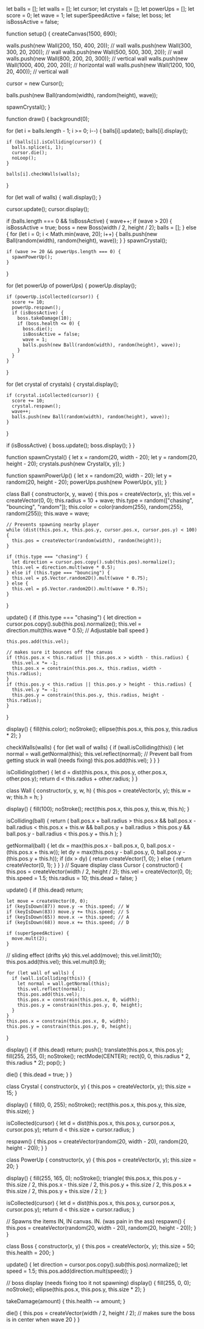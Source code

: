 let balls = [];
let walls = [];
let cursor;
let crystals = [];
let powerUps = [];
let score = 0;
let wave = 1;
let superSpeedActive = false;
let boss;
let isBossActive = false;


function setup() {
  createCanvas(1500, 690);

  walls.push(new Wall(200, 150, 400, 20)); //  wall
  walls.push(new Wall(300, 300, 20, 200)); //  wall
  walls.push(new Wall(500, 500, 300, 20)); //  wall
  walls.push(new Wall(800, 200, 20, 300)); //  vertical wall
  walls.push(new Wall(1000, 400, 200, 20)); //  horizontal wall
  walls.push(new Wall(1200, 100, 20, 400)); // vertical wall

  cursor = new Cursor();

  balls.push(new Ball(random(width), random(height), wave));

  spawnCrystal();
}

function draw() {
  background(0);

  for (let i = balls.length - 1; i >= 0; i--) {
    balls[i].update();
    balls[i].display();

    if (balls[i].isColliding(cursor)) {
      balls.splice(i, 1);  
      cursor.die();  
      noLoop();
    }

    balls[i].checkWalls(walls);
  }

  for (let wall of walls) {
    wall.display();
  }

  cursor.update();
  cursor.display();

  if (balls.length === 0 && !isBossActive) {
    wave++;
    if (wave > 20) {
      isBossActive = true;
      boss = new Boss(width / 2, height / 2);
      balls = [];
    } else {
      for (let i = 0; i < Math.min(wave, 20); i++) {
        balls.push(new Ball(random(width), random(height), wave));
      }
    }
    spawnCrystal();

    if (wave >= 20 && powerUps.length === 0) {
      spawnPowerUp();
    }
  }

  for (let powerUp of powerUps) {
    powerUp.display();

    if (powerUp.isCollected(cursor)) {
      score += 10;
      powerUp.respawn();
      if (isBossActive) {
        boss.takeDamage(10);
        if (boss.health <= 0) {
          boss.die();
          isBossActive = false;
          wave = 1;
          balls.push(new Ball(random(width), random(height), wave));
        }
      }
    }
  }

  for (let crystal of crystals) {
    crystal.display();

    if (crystal.isCollected(cursor)) {
      score += 10; 
      crystal.respawn();
      wave++; 
      balls.push(new Ball(random(width), random(height), wave));
    }
  }

  if (isBossActive) {
    boss.update();
    boss.display();
  }
}

function spawnCrystal() {
  let x = random(20, width - 20);
  let y = random(20, height - 20);
  crystals.push(new Crystal(x, y));
}

function spawnPowerUp() {
  let x = random(20, width - 20);
  let y = random(20, height - 20);
  powerUps.push(new PowerUp(x, y));
}

class Ball {
  constructor(x, y, wave) {
    this.pos = createVector(x, y);
    this.vel = createVector(0, 0); 
    this.radius = 10 + wave; 
    this.type = random(["chasing", "bouncing", "random"]); 
    this.color = color(random(255), random(255), random(255));
    this.wave = wave;

    // Prevents spawning nearby player
    while (dist(this.pos.x, this.pos.y, cursor.pos.x, cursor.pos.y) < 100) {
      this.pos = createVector(random(width), random(height));
    }

    if (this.type === "chasing") {
      let direction = cursor.pos.copy().sub(this.pos).normalize();
      this.vel = direction.mult(wave * 0.5); 
    } else if (this.type === "bouncing") {
      this.vel = p5.Vector.random2D().mult(wave * 0.75);
    } else {
      this.vel = p5.Vector.random2D().mult(wave * 0.75);
    }
  }

  update() {
    if (this.type === "chasing") {
      let direction = cursor.pos.copy().sub(this.pos).normalize();
      this.vel = direction.mult(this.wave * 0.5); // Adjustable ball speed
    }

    this.pos.add(this.vel);

    // makes sure it bounces off the canvas
    if (this.pos.x < this.radius || this.pos.x > width - this.radius) {
      this.vel.x *= -1;
      this.pos.x = constrain(this.pos.x, this.radius, width - this.radius);
    }
    if (this.pos.y < this.radius || this.pos.y > height - this.radius) {
      this.vel.y *= -1;
      this.pos.y = constrain(this.pos.y, this.radius, height - this.radius);
    }
  }

  display() {
    fill(this.color);
    noStroke();
    ellipse(this.pos.x, this.pos.y, this.radius * 2);
  }

  checkWalls(walls) {
    for (let wall of walls) {
      if (wall.isColliding(this)) {
        let normal = wall.getNormal(this);
        this.vel.reflect(normal);
        // Prevent ball from getting stuck in wall (needs fixing)
        this.pos.add(this.vel);
      }
    }
  }

  isColliding(other) {
    let d = dist(this.pos.x, this.pos.y, other.pos.x, other.pos.y);
    return d < this.radius + other.radius;
  }
}

class Wall {
  constructor(x, y, w, h) {
    this.pos = createVector(x, y);
    this.w = w;
    this.h = h;
  }

  display() {
    fill(100);
    noStroke();
    rect(this.pos.x, this.pos.y, this.w, this.h);
  }

  isColliding(ball) {
    return (
      ball.pos.x + ball.radius > this.pos.x &&
      ball.pos.x - ball.radius < this.pos.x + this.w &&
      ball.pos.y + ball.radius > this.pos.y &&
      ball.pos.y - ball.radius < this.pos.y + this.h
    );
  }

  getNormal(ball) {
    let dx = max(this.pos.x - ball.pos.x, 0, ball.pos.x - (this.pos.x + this.w));
    let dy = max(this.pos.y - ball.pos.y, 0, ball.pos.y - (this.pos.y + this.h));
    if (dx > dy) {
      return createVector(1, 0);
    } else {
      return createVector(0, 1);
    }
  }
}
// Square display
class Cursor {
  constructor() {
    this.pos = createVector(width / 2, height / 2);
    this.vel = createVector(0, 0);
    this.speed = 1.5;
    this.radius = 10;
    this.dead = false;
  }

  update() {
    if (this.dead) return;

    let move = createVector(0, 0);
    if (keyIsDown(87)) move.y -= this.speed; // W
    if (keyIsDown(83)) move.y += this.speed; // S
    if (keyIsDown(65)) move.x -= this.speed; // A
    if (keyIsDown(68)) move.x += this.speed; // D

    if (superSpeedActive) {
      move.mult(2);
    }
// sliding effect (drifts yk)
    this.vel.add(move);
    this.vel.limit(10);  
    this.pos.add(this.vel);
    this.vel.mult(0.9);

    for (let wall of walls) {
      if (wall.isColliding(this)) {
        let normal = wall.getNormal(this);
        this.vel.reflect(normal);
        this.pos.add(this.vel);
        this.pos.x = constrain(this.pos.x, 0, width);
        this.pos.y = constrain(this.pos.y, 0, height);
      }
    }
    this.pos.x = constrain(this.pos.x, 0, width);
    this.pos.y = constrain(this.pos.y, 0, height);
  }

  display() {
    if (this.dead) return;
    push();
    translate(this.pos.x, this.pos.y);
    fill(255, 255, 0);
    noStroke();
    rectMode(CENTER);
    rect(0, 0, this.radius * 2, this.radius * 2);
    pop();
  }

  die() {
    this.dead = true;
  }
}

class Crystal {
  constructor(x, y) {
    this.pos = createVector(x, y);
    this.size = 15;
  }

  display() {
    fill(0, 0, 255);
    noStroke();
    rect(this.pos.x, this.pos.y, this.size, this.size);
  }

  isCollected(cursor) {
    let d = dist(this.pos.x, this.pos.y, cursor.pos.x, cursor.pos.y);
    return d < this.size + cursor.radius;
  }

  respawn() {
    this.pos = createVector(random(20, width - 20), random(20, height - 20));
  }
}

class PowerUp {
  constructor(x, y) {
    this.pos = createVector(x, y);
    this.size = 20;
  }

  display() {
    fill(255, 165, 0);
    noStroke();
    triangle(
      this.pos.x, this.pos.y - this.size / 2,
      this.pos.x - this.size / 2, this.pos.y + this.size / 2,
      this.pos.x + this.size / 2, this.pos.y + this.size / 2
    );
  }

  isCollected(cursor) {
    let d = dist(this.pos.x, this.pos.y, cursor.pos.x, cursor.pos.y);
    return d < this.size + cursor.radius;
  }

  // Spawns the items IN, IN canvas. IN. (was pain in the ass)
  respawn() {
    this.pos = createVector(random(20, width - 20), random(20, height - 20));
  }
}

class Boss {
  constructor(x, y) {
    this.pos = createVector(x, y);
    this.size = 50;
    this.health = 200;
  }

  update() {
    let direction = cursor.pos.copy().sub(this.pos).normalize();
    let speed = 1.5;
    this.pos.add(direction.mult(speed));
  }

  // boss display (needs fixing too it not spawning)
  display() {
    fill(255, 0, 0);
    noStroke();
    ellipse(this.pos.x, this.pos.y, this.size * 2);
  }

  takeDamage(amount) {
    this.health -= amount;
  }

  die() {
    this.pos = createVector(width / 2, height / 2); // makes sure the boss is in center when wave 20
  }
}
